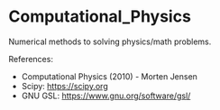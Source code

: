 # Computational_Physics

Numerical methods to solving physics/math problems.

References:
 - Computational Physics (2010) - Morten Jensen
 - Scipy: https://scipy.org
 - GNU GSL: https://www.gnu.org/software/gsl/
